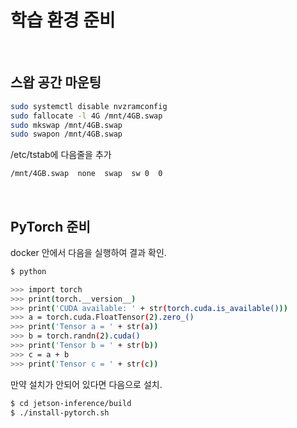 
# 학습 환경 준비

<br>

## 스왑 공간 마운팅

```bash
sudo systemctl disable nvzramconfig
sudo fallocate -l 4G /mnt/4GB.swap
sudo mkswap /mnt/4GB.swap
sudo swapon /mnt/4GB.swap
```

/etc/tstab에 다음줄을 추가

```bash
/mnt/4GB.swap  none  swap  sw 0  0
```

<br>

## PyTorch 준비

docker 안에서 다음을 실행하여 결과 확인.

```bash
$ python

>>> import torch
>>> print(torch.__version__)
>>> print('CUDA available: ' + str(torch.cuda.is_available()))
>>> a = torch.cuda.FloatTensor(2).zero_()
>>> print('Tensor a = ' + str(a))
>>> b = torch.randn(2).cuda()
>>> print('Tensor b = ' + str(b))
>>> c = a + b
>>> print('Tensor c = ' + str(c))
```

만약 설치가 안되어 있다면 다음으로 설치.

```bash
$ cd jetson-inference/build
$ ./install-pytorch.sh
```

<br>

